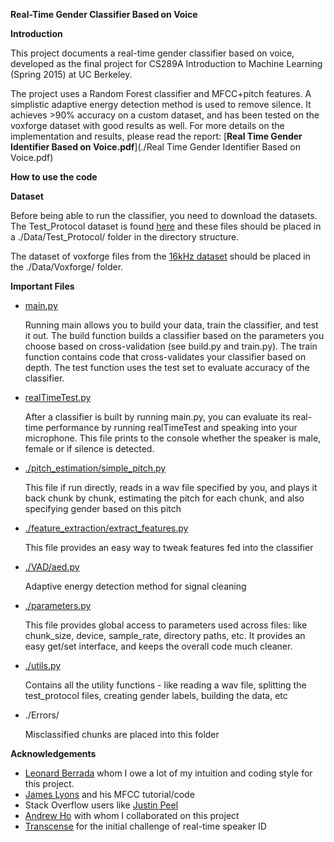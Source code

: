 **Real-Time Gender Classifier Based on Voice**

**Introduction**

This project documents a real-time gender classifier based on voice, developed as the final project for CS289A Introduction to Machine Learning (Spring 2015) at UC Berkeley.

The project uses a Random Forest classifier and MFCC+pitch features. A simplistic adaptive energy detection method is used to remove silence. It achieves >90% accuracy on a custom dataset, and has been tested on the voxforge dataset with good results as well. For more details on the implementation and results, please read the report: [**Real Time Gender Identifier Based on Voice.pdf**](./Real Time Gender Identifier Based on Voice.pdf)

**How to use the code**

**Dataset**

Before being able to run the classifier, you need to download the datasets. The Test_Protocol dataset is found [here](https://www.dropbox.com/sh/yfwi4kmt2jppt85/AABIVLAmDFjBcOLhiZmP-7cBa?dl=0) and these files should be placed in a ./Data/Test_Protocol/ folder in the directory structure. 

The dataset of voxforge files from the [16kHz dataset](http://www.repository.voxforge1.org/downloads/SpeechCorpus/Trunk/Audio/Main/16kHz_16bit/) should be placed in the ./Data/Voxforge/ folder.

**Important Files**
- [main.py](./main.py)

  Running main allows you to build your data, train the classifier, and test it out. 
  The build function builds a classifier based on the parameters you choose based on cross-validation (see build.py and train.py). The train function contains code that cross-validates your classifier based on depth. The test function uses the test set to evaluate accuracy of the classifier.

- [realTimeTest.py](./realTimeTest.py)

  After a classifier is built by running main.py, you can evaluate its real-time performance by running realTimeTest and speaking into your microphone. This file prints to the console whether the speaker is male, female or if silence is detected.

- [./pitch_estimation/simple_pitch.py](./pitch_estimation/simple_pitch.py)

  This file if run directly, reads in a wav file specified by you, and plays it back chunk by chunk, estimating the pitch for each chunk, and also specifying gender based on this pitch

- [./feature_extraction/extract_features.py](./feature_extraction/extract_features.py)

  This file provides an easy way to tweak features fed into the classifier

- [./VAD/aed.py](./VAD/aed.py)

  Adaptive energy detection method for signal cleaning

- [./parameters.py](./parameters.py)

  This file provides global access to parameters used across files: like chunk_size, device, sample_rate, directory paths, etc. It provides an easy get/set interface, and keeps the overall code much cleaner.  

- [./utils.py](./utils.py)

  Contains all the utility functions - like reading a wav file, splitting the test_protocol files, creating gender labels, building the data, etc

- ./Errors/

  Misclassified chunks are placed into this folder

**Acknowledgements**
- [Leonard Berrada](https://github.com/leonardbj) whom I owe a lot of my intuition and coding style for this project.
- [James Lyons](http://practicalcryptography.com/miscellaneous/machine-learning/guide-mel-frequency-cepstral-coefficients-mfccs/) and his MFCC tutorial/code
- Stack Overflow users like [Justin Peel](http://stackoverflow.com/questions/2648151/python-frequency-detection)
- [Andrew Ho](https://github.com/andrew950468) with whom I collaborated on this project
- [Transcense](http://www.transcense.com/) for the initial challenge of real-time speaker ID
